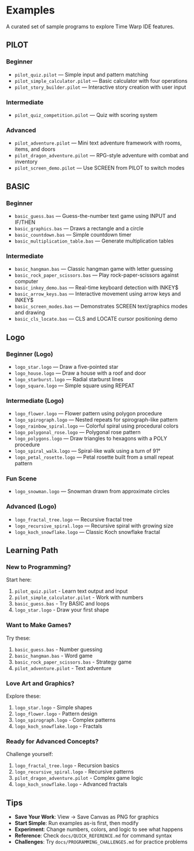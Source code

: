 # Examples

A curated set of sample programs to explore Time Warp IDE features.

## PILOT

### Beginner

- `pilot_quiz.pilot` — Simple input and pattern matching
- `pilot_simple_calculator.pilot` — Basic calculator with four operations
- `pilot_story_builder.pilot` — Interactive story creation with user input

### Intermediate

- `pilot_quiz_competition.pilot` — Quiz with scoring system

### Advanced

- `pilot_adventure.pilot` — Mini text adventure framework with rooms, items, and doors
- `pilot_dragon_adventure.pilot` — RPG-style adventure with combat and inventory
- `pilot_screen_demo.pilot` — Use SCREEN from PILOT to switch modes

## BASIC

### Beginner

- `basic_guess.bas` — Guess-the-number text game using INPUT and IF/THEN
- `basic_graphics.bas` — Draws a rectangle and a circle
- `basic_countdown.bas` — Simple countdown timer
- `basic_multiplication_table.bas` — Generate multiplication tables

### Intermediate
- `basic_hangman.bas` — Classic hangman game with letter guessing
- `basic_rock_paper_scissors.bas` — Play rock-paper-scissors against computer
- `basic_inkey_demo.bas` — Real-time keyboard detection with INKEY$
- `basic_arrow_keys.bas` — Interactive movement using arrow keys and INKEY$
- `basic_screen_modes.bas` — Demonstrates SCREEN text/graphics modes and drawing
- `basic_cls_locate.bas` — CLS and LOCATE cursor positioning demo

## Logo

### Beginner (Logo)

- `logo_star.logo` — Draw a five-pointed star
- `logo_house.logo` — Draw a house with a roof and door
- `logo_starburst.logo` — Radial starburst lines
- `logo_square.logo` — Simple square using REPEAT

### Intermediate (Logo)

- `logo_flower.logo` — Flower pattern using polygon procedure
- `logo_spirograph.logo` — Nested repeats for spirograph-like pattern
- `logo_rainbow_spiral.logo` — Colorful spiral using procedural colors
- `logo_polygonal_rose.logo` — Polygonal rose pattern
- `logo_polygons.logo` — Draw triangles to hexagons with a POLY procedure
- `logo_spiral_walk.logo` — Spiral-like walk using a turn of 91°
- `logo_petal_rosette.logo` — Petal rosette built from a small repeat pattern

### Fun Scene

- `logo_snowman.logo` — Snowman drawn from approximate circles

### Advanced (Logo)

- `logo_fractal_tree.logo` — Recursive fractal tree
- `logo_recursive_spiral.logo` — Recursive spiral with growing size
- `logo_koch_snowflake.logo` — Classic Koch snowflake fractal

## Learning Path

### New to Programming?

Start here:

1. `pilot_quiz.pilot` - Learn text output and input
2. `pilot_simple_calculator.pilot` - Work with numbers
3. `basic_guess.bas` - Try BASIC and loops
4. `logo_star.logo` - Draw your first shape

### Want to Make Games?

Try these:

1. `basic_guess.bas` - Number guessing
2. `basic_hangman.bas` - Word game
3. `basic_rock_paper_scissors.bas` - Strategy game
4. `pilot_adventure.pilot` - Text adventure

### Love Art and Graphics?

Explore these:

1. `logo_star.logo` - Simple shapes
2. `logo_flower.logo` - Pattern design
3. `logo_spirograph.logo` - Complex patterns
4. `logo_koch_snowflake.logo` - Fractals

### Ready for Advanced Concepts?

Challenge yourself:

1. `logo_fractal_tree.logo` - Recursion basics
2. `logo_recursive_spiral.logo` - Recursive patterns
3. `pilot_dragon_adventure.pilot` - Complex game logic
4. `logo_koch_snowflake.logo` - Advanced fractals

## Tips

- **Save Your Work**: View → Save Canvas as PNG for graphics
- **Start Simple**: Run examples as-is first, then modify
- **Experiment**: Change numbers, colors, and logic to see what happens
- **Reference**: Check `docs/QUICK_REFERENCE.md` for command syntax
- **Challenges**: Try `docs/PROGRAMMING_CHALLENGES.md` for practice problems

